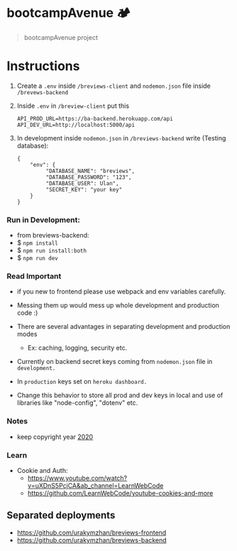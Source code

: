 # bootcampAvenue 🏕️

> bootcampAvenue project

# Instructions

1. Create a `.env` inside `/breviews-client` and `nodemon.json` file inside `/brevews-backend`

2. Inside `.env` in `/breview-client` put this
   ```
   API_PROD_URL=https://ba-backend.herokuapp.com/api
   API_DEV_URL=http://localhost:5000/api
   ```
3. In development inside `nodemon.json` in `/breviews-backend` write (Testing database):
   ```
   {
       "env": {
            "DATABASE_NAME": "breviews",
            "DATABASE_PASSWORD": "123",
            "DATABASE_USER": Ulan",
            "SECRET_KEY": "your key"
       }
   }
   ```

### Run in Development:

- from breviews-backend:
- $ `npm install`
- $ `npm run install:both`
- $ `npm run dev`

### Read Important

- if you new to frontend please use webpack and env variables carefully.
- Messing them up would mess up whole development and production code :)

- There are several advantages in separating development and production modes
  - Ex: caching, logging, security etc.
- Currently on backend secret keys coming from `nodemon.json` file in `development.`
- In `production` keys set on `heroku dashboard.`
- Change this behavior to store all prod and dev keys in local and use of libraries like "node-config", "dotenv" etc.

### Notes

- keep copyright year [2020](https://stackoverflow.com/questions/2390230/do-copyright-dates-need-to-be-updated)

### Learn

- Cookie and Auth:
  - https://www.youtube.com/watch?v=uXDnS5PcjCA&ab_channel=LearnWebCode
  - https://github.com/LearnWebCode/youtube-cookies-and-more

## Separated deployments

- https://github.com/urakymzhan/breviews-frontend
- https://github.com/urakymzhan/breviews-backend
